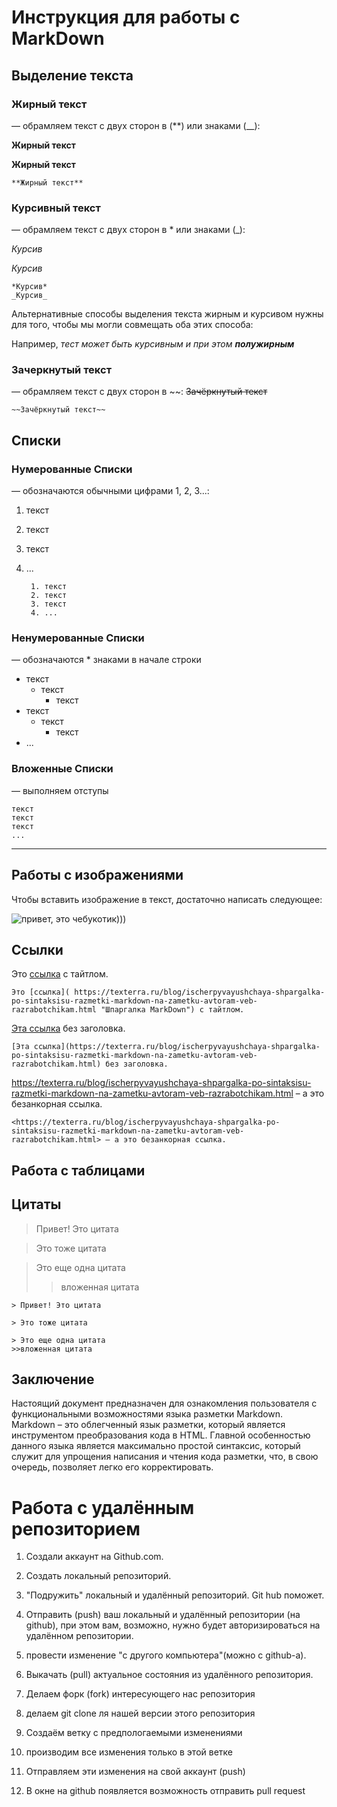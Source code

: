 # Инструкция для работы с MarkDown

## Выделение текста

### Жирный текст 
 — обрамляем  текст с двух сторон в (**) или знаками (__):   
 
 **Жирный текст**

 __Жирный текст__



    **Жирный текст**
    
### Курсивный текст
 — обрамляем  текст с двух сторон в * или знаками (_): 
 
 *Курсив*

 _Курсив_

    *Курсив*
    _Курсив_

Альтернативные способы выделения текста жирным и курсивом нужны для того, чтобы мы могли совмещать оба этих способа: 

Например, _тест может быть курсивным и при этом **полужирным**_

### Зачеркнутый текст
 — обрамляем  текст с двух сторон в ~~:  ~~Зачёркнутый текст~~

    ~~Зачёркнутый текст~~


## Списки

### Нумерованные Списки 

— обозначаются обычными цифрами 1, 2, 3...:

1. текст
2. текст
3. текст
4. ...

        1. текст
        2. текст
        3. текст
        4. ...

### Ненумерованные Списки   
— обозначаются * знаками в начале строки  
* текст
    * текст
        * текст 
* текст
    * текст
        * текст 
* ...


### Вложенные Списки 
— выполняем отступы 
    
    текст
    текст
    текст
    ...
 ---

## Работы с изображениями

Чтобы вставить изображение в текст, достаточно написать следующее:

![привет, это чебукотик)))](cat.jpg) 

## Ссылки

Это [ссылка]( https://texterra.ru/blog/ischerpyvayushchaya-shpargalka-po-sintaksisu-razmetki-markdown-na-zametku-avtoram-veb-razrabotchikam.html "Шпаргалка MarkDown") с тайтлом.

    Это [ссылка]( https://texterra.ru/blog/ischerpyvayushchaya-shpargalka-po-sintaksisu-razmetki-markdown-na-zametku-avtoram-veb-razrabotchikam.html "Шпаргалка MarkDown") с тайтлом.



[Эта ссылка](https://texterra.ru/blog/ischerpyvayushchaya-shpargalka-po-sintaksisu-razmetki-markdown-na-zametku-avtoram-veb-razrabotchikam.html) без заголовка.

    [Эта ссылка](https://texterra.ru/blog/ischerpyvayushchaya-shpargalka-po-sintaksisu-razmetki-markdown-na-zametku-avtoram-veb-razrabotchikam.html) без заголовка.


<https://texterra.ru/blog/ischerpyvayushchaya-shpargalka-po-sintaksisu-razmetki-markdown-na-zametku-avtoram-veb-razrabotchikam.html> – а это безанкорная ссылка.

    <https://texterra.ru/blog/ischerpyvayushchaya-shpargalka-po-sintaksisu-razmetki-markdown-na-zametku-avtoram-veb-razrabotchikam.html> – а это безанкорная ссылка.

## Работа с таблицами

## Цитаты

> Привет! Это цитата

> Это тоже цитата

> Это еще одна цитата
>>вложенная цитата

    > Привет! Это цитата

    > Это тоже цитата
    
    > Это еще одна цитата
    >>вложенная цитата

## Заключение

Настоящий документ предназначен для ознакомления пользователя с функциональными возможностями языка разметки Markdown. Markdown – это облегченный язык разметки, который является инструментом преобразования кода в HTML. Главной особенностью данного языка является максимально простой синтаксис, который служит для упрощения написания и чтения кода разметки, что, в свою очередь, позволяет легко его корректировать.




# Работа с удалённым репозиторием

1. Создали аккаунт на Github.com.

2. Создать локальный репозиторий.

3. "Подружить" локальный и удалённый репозиторий. Git hub поможет.

4. Отправить (push) ваш локальный и удалённый репозитории (на github), при этом вам, возможно, нужно будет авторизироваться на удалённом репозитории.

5. провести изменение "с другого компьютера"(можно с github-a).

6. Выкачать (pull) актуальное состояния из удалённого репозитория.




1. Делаем форк (fork) интересующего нас репозитория

2. делаем git clone ля нашей версии этого репозитория

3. Создаём ветку с предпологаемыми изменениями

4. производим все изменения только в этой ветке

5. Отправляем эти изменения на свой аккаунт (push)

6. В окне на github появляется возможность отправить pull request 